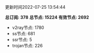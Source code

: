 更新时间2022-07-25 13:54:44

**总订阅: 378**
**总节点: 15224**
**有效节点: 2692**
- v2ray节点: 1780
- ss节点: 681
- ssr节点: 5
- trojan节点: 226
